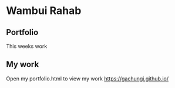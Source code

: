 # Wambui Rahab

## Portfolio
This weeks work
## My work
Open my portfolio.html to view my work https://gachungi.github.io/
